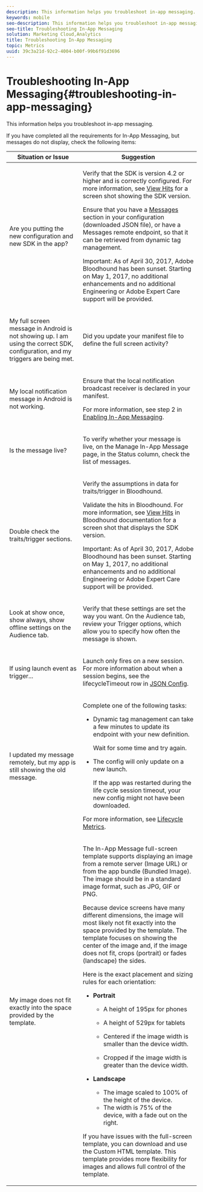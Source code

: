 ```yaml
---
description: This information helps you troubleshoot in-app messaging.
keywords: mobile
seo-description: This information helps you troubleshoot in-app messaging.
seo-title: Troubleshooting In-App Messaging
solution: Marketing Cloud,Analytics
title: Troubleshooting In-App Messaging
topic: Metrics
uuid: 39c3a21d-92c2-4004-b00f-99b6f91d3696
---
```


# Troubleshooting In-App Messaging{#troubleshooting-in-app-messaging}

This information helps you troubleshoot in-app messaging.

 If you have completed all the requirements for In-App Messaging, but messages do not display, check the following items: 

<table id="table_DED57BD89C714BAB8C169B3C96D8D169"> 
 <thead> 
  <tr> 
   <th colname="col1" class="entry"> Situation or Issue </th> 
   <th colname="col2" class="entry"> Suggestion </th> 
  </tr>
 </thead>
 <tbody> 
  <tr> 
   <td colname="col1"> <p>Are you putting the new configuration and new SDK in the app? </p> </td> 
   <td colname="col2"> <p>Verify that the SDK is version 4.2 or higher and is correctly configured. For more information, see <a href="https://marketing.adobe.com/resources/help/en_US/mobile/bloodhound/view_hits.html" format="https" scope="external"> View Hits</a> for a screen shot showing the SDK version. </p> <p>Ensure that you have a <a href="https://marketing.adobe.com/resources/help/en_US/mobile/ios/messaging.html" format="https" scope="external"> Messages</a> section in your configuration (downloaded JSON file), or have a Messages remote endpoint, so that it can be retrieved from dynamic tag management. </p> <p> <p>Important:  As of April 30, 2017, Adobe Bloodhound has been sunset. Starting on May 1, 2017, no additional enhancements and no additional Engineering or Adobe Expert Care support will be provided. </p> </p> </td> 
  </tr> 
  <tr> 
   <td colname="col1"> <p> My full screen message in Android is not showing up. I am using the correct SDK, configuration, and my triggers are being met. </p> </td> 
   <td colname="col2"> <p> Did you update your manifest file to define the full screen activity? </p> </td> 
  </tr> 
  <tr> 
   <td colname="col1"> <p> My local notification message in Android is not working. </p> </td> 
   <td colname="col2"> <p> Ensure that the local notification broadcast receiver is declared in your manifest. </p> <p>For more information, see step 2 in <a href="https://marketing.adobe.com/resources/help/en_US/mobile/android/messaging.html" format="https" scope="external"> Enabling In-App Messaging</a>. </p> </td> 
  </tr> 
  <tr> 
   <td colname="col1"> <p>Is the message live? </p> </td> 
   <td colname="col2"> <p>To verify whether your message is live, on the <span class="wintitle"> Manage In-App Message</span> page, in the <span class="uicontrol"> Status</span> column, check the list of messages. </p> </td> 
  </tr> 
  <tr> 
   <td colname="col1"> <p>Double check the traits/trigger sections. </p> </td> 
   <td colname="col2"> <p> Verify the assumptions in data for traits/trigger in Bloodhound. </p> <p>Validate the hits in Bloodhound. For more information, see <a href="https://marketing.adobe.com/resources/help/en_US/mobile/bloodhound/view_hits.html" format="https" scope="external"> View Hits</a> in Bloodhound documentation for a screen shot that displays the SDK version. </p> <p> <p>Important:  As of April 30, 2017, Adobe Bloodhound has been sunset. Starting on May 1, 2017, no additional enhancements and no additional Engineering or Adobe Expert Care support will be provided. </p> </p> </td> 
  </tr> 
  <tr> 
   <td colname="col1"> <p> Look at <span class="term"> show once</span>, <span class="term"> show always</span>, <span class="term"> show offline</span> settings on the Audience tab. </p> </td> 
   <td colname="col2"> <p> Verify that these settings are set the way you want. On the <span class="uicontrol"> Audience</span> tab, review your <span class="uicontrol"> Trigger</span> options, which allow you to specify how often the message is shown. </p> </td> 
  </tr> 
  <tr> 
   <td colname="col1"> <p> If using launch event as trigger... </p> </td> 
   <td colname="col2"> <p> Launch only fires on a new session. For more information about when a session begins, see the <span class="codeph"> lifecycleTimeout</span> row in <a href="https://marketing.adobe.com/resources/help/en_US/mobile/ios/json_config.html" format="https" scope="external"> JSON Config</a>. </p> </td> 
  </tr> 
  <tr> 
   <td colname="col1"> <p> I updated my message remotely, but my app is still showing the old message. </p> </td> 
   <td colname="col2"> <p>Complete one of the following tasks: </p> <p> 
     <ul id="ul_F9F1B9500C8E45D2A7A37905F149B820"> 
      <li id="li_6A6CB4C5B5354B038EA9A347620FDBA0">Dynamic tag management can take a few minutes to update its endpoint with your new definition. <p>Wait for some time and try again. </p> </li> 
      <li id="li_CF3FBFE18C724BCBA9A0C23F03877575">The config will only update on a new launch. <p>If the app was restarted during the life cycle session timeout, your new config might not have been downloaded. </p> </li> 
     </ul> </p> <p>For more information, see <a href="../../metrics.md#concept_77CA5CEB51D1418FB98EC7C044682A05" format="dita" scope="local"> Lifecycle Metrics</a>. </p> </td> 
  </tr> 
  <tr> 
   <td colname="col1"> <p>My image does not fit exactly into the space provided by the template. </p> </td> 
   <td colname="col2"> <p>The In-App Message full-screen template supports displaying an image from a remote server (Image URL) or from the app bundle (Bundled Image). The image should be in a standard image format, such as JPG, GIF or PNG. </p> <p>Because device screens have many different dimensions, the image will most likely not fit exactly into the space provided by the template. The template focuses on showing the center of the image and, if the image does not fit, crops (portrait) or fades (landscape) the sides. </p> <p>Here is the exact placement and sizing rules for each orientation: </p> <p> 
     <ul id="ul_271EE431B7BE4DC7A22D4B6A4B0218D6"> 
      <li id="li_AFCACA75BFA04CBC8D7505D426E24051"> <p><b>Portrait</b> </p> 
       <ul id="ul_A722B22DF73D4D439012508871A1897D"> 
        <li id="li_308B92BEAA8E4857BD79221E0F51046F"> <p>A height of 195px for phones </p> </li> 
        <li id="li_D1E4F4E36E224F759676E8D7CDD068F7"> <p>A height of 529px for tablets </p> </li> 
        <li id="li_B59CAC79DF7040399529E857F3FDD590"> <p>Centered if the image width is smaller than the device width. </p> </li> 
        <li id="li_B33E404F65774536AB1DE75D5D191AD1"> <p>Cropped if the image width is greater than the device width. </p> </li> 
       </ul> </li> 
      <li id="li_DE892D0C39284328A2989ACB0C6E9E64"> <p><b>Landscape</b> </p> 
       <ul id="ul_ACACD99B50374A8988C10576C0F6CD69"> 
        <li id="li_2B75165DD9E64F2C92D0F2620538ED68">The image scaled to 100% of the height of the device. </li> 
        <li id="li_F575868A78FC47B28F3A95CB492EACD6">The width is 75% of the device, with a fade out on the right. </li> 
       </ul> </li> 
     </ul> </p> <p>If you have issues with the full-screen template, you can download and use the Custom HTML template. This template provides more flexibility for images and allows full control of the template. </p> </td> 
  </tr> 
 </tbody> 
</table>

